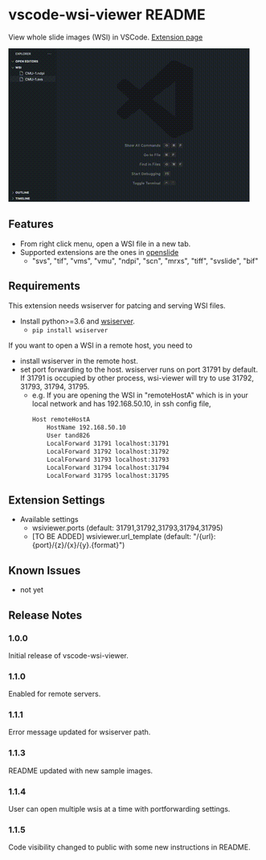 # vscode-wsi-viewer README

View whole slide images (WSI) in VSCode.
[Extension page](https://marketplace.visualstudio.com/items?itemName=tand826.wsi-viewer)

![](https://github.com/tand826/vscode-wsi-viewer/blob/main/images/sample.gif)

## Features

- From right click menu, open a WSI file in a new tab.
- Supported extensions are the ones in [openslide](https://openslide.org/#about-openslide)
  - "svs", "tif", "vms", "vmu", "ndpi", "scn", "mrxs", "tiff", "svslide", "bif"

## Requirements

This extension needs wsiserver for patcing and serving WSI files.

- Install python>=3.6 and [wsiserver](https://github.com/tand826/wsiserver).
  - `pip install wsiserver`

If you want to open a WSI in a remote host, you need to

- install wsiserver in the remote host.
- set port forwarding to the host. wsiserver runs on port 31791 by default. If 31791 is occupied by other process, wsi-viewer will try to use 31792, 31793, 31794, 31795.
  - e.g. If you are opening the WSI in "remoteHostA" which is in your local network and has 192.168.50.10, in ssh config file,
    ```
    Host remoteHostA
        HostName 192.168.50.10
        User tand826
        LocalForward 31791 localhost:31791
        LocalForward 31792 localhost:31792
        LocalForward 31793 localhost:31793
        LocalForward 31794 localhost:31794
        LocalForward 31795 localhost:31795
    ```

## Extension Settings

- Available settings
  - wsiviewer.ports (default: 31791,31792,31793,31794,31795)
  - [TO BE ADDED] wsiviewer.url_template (default: "/{url}:{port}/{z}/{x}/{y}.{format}")


## Known Issues

- not yet

## Release Notes

### 1.0.0

Initial release of vscode-wsi-viewer.

### 1.1.0

Enabled for remote servers.

### 1.1.1

Error message updated for wsiserver path.

### 1.1.3

README updated with new sample images.

### 1.1.4

User can open multiple wsis at a time with portforwarding settings.

### 1.1.5

Code visibility changed to public with some new instructions in README.